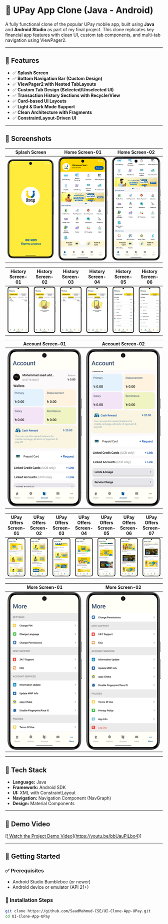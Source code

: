 # 🏦 UPay App Clone (Java - Android)

A fully functional clone of the popular UPay mobile app, built using **Java** and **Android Studio** as part of my final project. This clone replicates key financial app features with clean UI, custom tab components, and multi-tab navigation using ViewPager2.

---

## 📱 Features

- ✅ **Splash Screen**
- ✅ **Bottom Navigation Bar (Custom Design)**
- ✅ **ViewPager2 with Nested TabLayouts**
- ✅ **Custom Tab Design (Selected/Unselected UI)**
- ✅ **Transaction History Sections with RecyclerView**
- ✅ **Card-based UI Layouts**
- ✅ **Light & Dark Mode Support**
- ✅ **Clean Architecture with Fragments**
- ✅ **ConstraintLayout-Driven UI**

---

## 📸 Screenshots

|   Splash Screen   |   Home Screen-01  |   Home Screen-02  |
|-------------------|-------------------|-------------------|
| ![Input](screenshots/Splash.png) | ![Result](screenshots/Home-01.png) | ![Result](screenshots/Home-02.png) |

|   History Screen-01  |   History Screen-02  |   History Screen-03   |   History Screen-04   |   History Screen-05  |   History Screen-06  | 
|----------------------|----------------------|-----------------------|-----------------------|----------------------|----------------------|
| ![Input](screenshots/History-01.png) | ![Result](screenshots/History-02.png) | ![Result](screenshots/History-03.png) | ![Result](screenshots/History-04.png) |  ![Result](screenshots/History-05.png) | ![Result](screenshots/History-06.png) |

|   Account Screen-01   |   Account Screen-02   |
|-----------------------|-----------------------|
| ![Input](screenshots/Account-01.png) | ![Result](screenshots/Account-02.png) |

|   UPay Offers Screen-01  |   UPay Offers Screen-02  |   UPay Offers Screen-03   |   UPay Offers Screen-04   |   UPay Offers Screen-05  |   UPay Offers Screen-06  |   UPay Offers Screen-07  |
|--------------------------|--------------------------|---------------------------|---------------------------|--------------------------|--------------------------|--------------------------|
| ![Input](screenshots/Offers-01.png) | ![Result](screenshots/Offers-02.png) | ![Result](screenshots/Offers-03.png) | ![Result](screenshots/Offers-04.png) |  ![Result](screenshots/Offers-05.png) | ![Result](screenshots/Offers-06.png) | ![Result](screenshots/Offers-07.png) |

|   More Screen-01   |   More Screen-02   |
|--------------------|--------------------|
| ![Input](screenshots/More-01.png) | ![Result](screenshots/More-02.png) |

---

## 🔧 Tech Stack

- **Language:** Java
- **Framework:** Android SDK
- **UI:** XML with ConstraintLayout
- **Navigation:** Navigation Component (NavGraph)
- **Design:** Material Components

---

## 🎥 Demo Video

[[! Watch the Project Demo Video](https://img.youtube.com/vi/bbUauPiLbo4/0.jpg)](https://youtu.be/bbUauPiLbo4)]

---

## 🚀 Getting Started

### ✅ Prerequisites

- Android Studio Bumblebee (or newer)
- Android device or emulator (API 21+)

### 🔧 Installation Steps

```bash
git clone https://github.com/SaadMahmud-CSE/UI-Clone-App-UPay.git
cd UI-Clone-App-UPay
